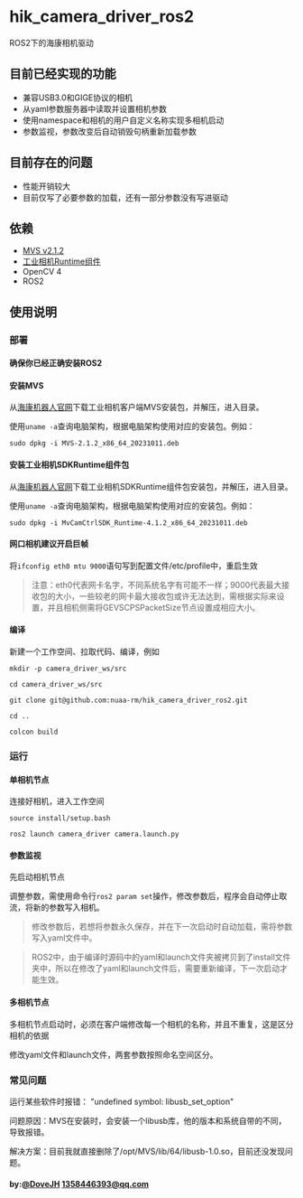 # hik_camera_driver_ros2

ROS2下的海康相机驱动

## 目前已经实现的功能

- 兼容USB3.0和GIGE协议的相机
- 从yaml参数服务器中读取并设置相机参数
- 使用namespace和相机的用户自定义名称实现多相机启动
- 参数监视，参数改变后自动销毁句柄重新加载参数

## 目前存在的问题

- 性能开销较大
- 目前仅写了必要参数的加载，还有一部分参数没有写进驱动

## 依赖

- [MVS v2.1.2](https://www.hikrobotics.com/cn/machinevision/service/download?module=0)
- [工业相机Runtime组件](https://www.hikrobotics.com/cn/machinevision/service/download?module=0)
- OpenCV 4
- ROS2

## 使用说明

### 部署

#### 确保你已经正确安装ROS2

#### 安装MVS

从[海康机器人官网](https://www.hikrobotics.com/cn/machinevision/service/download?module=0)下载工业相机客户端MVS安装包，并解压，进入目录。

使用`uname -a`查询电脑架构，根据电脑架构使用对应的安装包。例如：

`sudo dpkg -i MVS-2.1.2_x86_64_20231011.deb`

#### 安装工业相机SDKRuntime组件包

从[海康机器人官网](https://www.hikrobotics.com/cn/machinevision/service/download?module=0)下载工业相机SDKRuntime组件包安装包，并解压，进入目录。

使用`uname -a`查询电脑架构，根据电脑架构使用对应的安装包。例如：

`sudo dpkg -i MvCamCtrlSDK_Runtime-4.1.2_x86_64_20231011.deb`

#### 网口相机建议开启巨帧

将`ifconfig eth0 mtu 9000`语句写到配置文件/etc/profile中，重启生效

>注意：eth0代表网卡名字，不同系统名字有可能不一样；9000代表最大接收包的大小，一些较老的网卡最大接收包或许无法达到，需根据实际来设置，并且相机侧需将GEVSCPSPacketSize节点设置成相应大小。

#### 编译

新建一个工作空间、拉取代码、编译，例如

`mkdir -p camera_driver_ws/src`

`cd camera_driver_ws/src`

`git clone git@github.com:nuaa-rm/hik_camera_driver_ros2.git`

`cd ..`

`colcon build`

### 运行

#### 单相机节点

连接好相机，进入工作空间

`source install/setup.bash`

`ros2 launch camera_driver camera.launch.py`

#### 参数监视

先启动相机节点

调整参数，需使用命令行`ros2 param set`操作，修改参数后，程序会自动停止取流，将新的参数写入相机。

>修改参数后，若想将参数永久保存，并在下一次启动时自动加载，需将参数写入yaml文件中。

>ROS2中，由于编译时源码中的yaml和launch文件夹被拷贝到了install文件夹中，所以在修改了yaml和launch文件后，需要重新编译，下一次启动才能生效。

#### 多相机节点

多相机节点启动时，必须在客户端修改每一个相机的名称，并且不重复，这是区分相机的依据

修改yaml文件和launch文件，两套参数按照命名空间区分。

### 常见问题

运行某些软件时报错： "undefined symbol: libusb_set_option"

问题原因：MVS在安装时，会安装一个libusb库，他的版本和系统自带的不同，导致报错。

解决方案：目前我就直接删除了/opt/MVS/lib/64/libusb-1.0.so，目前还没发现问题。

#### by:[@DoveJH](https://github.com/DoveJH) 1358446393@qq.com

